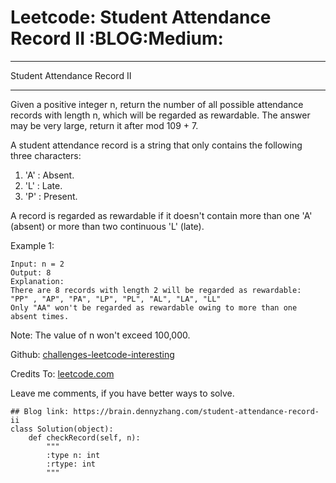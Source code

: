 # Leetcode: Student Attendance Record II     :BLOG:Medium:


---

Student Attendance Record II  

---

Given a positive integer n, return the number of all possible attendance records with length n, which will be regarded as rewardable. The answer may be very large, return it after mod 109 + 7.  

A student attendance record is a string that only contains the following three characters:  

1.  'A' : Absent.
2.  'L' : Late.
3.  'P' : Present.

A record is regarded as rewardable if it doesn't contain more than one 'A' (absent) or more than two continuous 'L' (late).  

Example 1:  

    Input: n = 2
    Output: 8 
    Explanation:
    There are 8 records with length 2 will be regarded as rewardable:
    "PP" , "AP", "PA", "LP", "PL", "AL", "LA", "LL"
    Only "AA" won't be regarded as rewardable owing to more than one absent times.

Note: The value of n won't exceed 100,000.  

Github: [challenges-leetcode-interesting](https://github.com/DennyZhang/challenges-leetcode-interesting/tree/master/student-attendance-record-ii)  

Credits To: [leetcode.com](https://leetcode.com/problems/student-attendance-record-ii/description/)  

Leave me comments, if you have better ways to solve.  

    ## Blog link: https://brain.dennyzhang.com/student-attendance-record-ii
    class Solution(object):
        def checkRecord(self, n):
            """
            :type n: int
            :rtype: int
            """